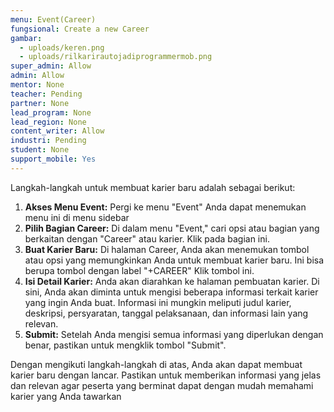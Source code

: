 ```yaml
---
menu: Event(Career)
fungsional: Create a new Career
gambar:
  - uploads/keren.png
  - uploads/rilkarirautojadiprogrammermob.png
super_admin: Allow
admin: Allow
mentor: None
teacher: Pending
partner: None
lead_program: None
lead_region: None
content_writer: Allow
industri: Pending
student: None
support_mobile: Yes
---
```

Langkah-langkah untuk membuat karier baru adalah sebagai berikut:

1. **Akses Menu Event:** Pergi ke menu "Event"  Anda dapat menemukan menu ini di menu sidebar
2. **Pilih Bagian Career:** Di dalam menu "Event," cari opsi atau bagian yang berkaitan dengan "Career" atau karier. Klik pada bagian ini.
3. **Buat Karier Baru:** Di halaman Career, Anda akan menemukan tombol atau opsi yang memungkinkan Anda untuk membuat karier baru. Ini bisa berupa tombol dengan label "+CAREER"  Klik tombol ini.
4. **Isi Detail Karier:** Anda akan diarahkan ke halaman pembuatan karier. Di sini, Anda akan diminta untuk mengisi beberapa informasi terkait karier yang ingin Anda buat. Informasi ini mungkin meliputi judul karier, deskripsi, persyaratan, tanggal pelaksanaan, dan informasi lain yang relevan.
5. **Submit:** Setelah Anda mengisi semua informasi yang diperlukan dengan benar, pastikan untuk mengklik tombol "Submit".

Dengan mengikuti langkah-langkah di atas, Anda akan dapat membuat karier baru dengan lancar. Pastikan untuk memberikan informasi yang jelas dan relevan agar peserta yang berminat dapat dengan mudah memahami karier yang Anda tawarkan